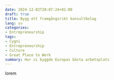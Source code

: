 ```yaml
---
date: 2024-12-02T20:07:24+01:00
draft: true
title: Bygg ett framgångsrikt konsultbolag
lang: sv
categories:
- Entrepreneurship
tags:
- Cygni
- Entrepreneurship
- Culture
- Great Place to Work
summary: Hur vi byggde Europas bästa arbetsplats
---
```


lorem
